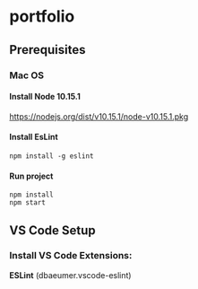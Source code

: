 # portfolio

## Prerequisites

### Mac OS

#### Install Node 10.15.1

https://nodejs.org/dist/v10.15.1/node-v10.15.1.pkg

#### Install EsLint

`npm install -g eslint`
 
 #### Run project

`npm install`  
`npm start`

## VS Code Setup

### Install VS Code Extensions:

**ESLint** (dbaeumer.vscode-eslint)
